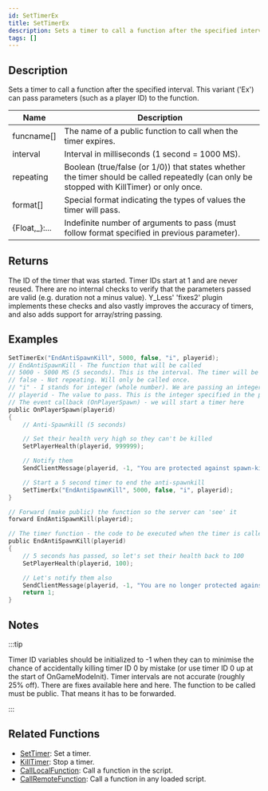 ```yaml
---
id: SetTimerEx
title: SetTimerEx
description: Sets a timer to call a function after the specified interval.
tags: []
---
```


## Description

Sets a timer to call a function after the specified interval. This variant ('Ex') can pass parameters (such as a player ID) to the function.

| Name           | Description                                                                                                                                |
| -------------- | ------------------------------------------------------------------------------------------------------------------------------------------ |
| funcname[]     | The name of a public function to call when the timer expires.                                                                              |
| interval       | Interval in milliseconds (1 second = 1000 MS).                                                                                             |
| repeating      | Boolean (true/false (or 1/0)) that states whether the timer should be called repeatedly (can only be stopped with KillTimer) or only once. |
| format[]       | Special format indicating the types of values the timer will pass.                                                                         |
| {Float,\_}:... | Indefinite number of arguments to pass (must follow format specified in previous parameter).                                               |

## Returns

The ID of the timer that was started. Timer IDs start at 1 and are never reused. There are no internal checks to verify that the parameters passed are valid (e.g. duration not a minus value). Y_Less' 'fixes2' plugin implements these checks and also vastly improves the accuracy of timers, and also adds support for array/string passing.

## Examples

```c
SetTimerEx("EndAntiSpawnKill", 5000, false, "i", playerid);
// EndAntiSpawnKill - The function that will be called
// 5000 - 5000 MS (5 seconds). This is the interval. The timer will be called after 5 seconds.
// false - Not repeating. Will only be called once.
// "i" - I stands for integer (whole number). We are passing an integer (a player ID) to the function.
// playerid - The value to pass. This is the integer specified in the previous parameter.
// The event callback (OnPlayerSpawn) - we will start a timer here
public OnPlayerSpawn(playerid)
{
    // Anti-Spawnkill (5 seconds)

    // Set their health very high so they can't be killed
    SetPlayerHealth(playerid, 999999);

    // Notify them
    SendClientMessage(playerid, -1, "You are protected against spawn-killing for 5 seconds.");

    // Start a 5 second timer to end the anti-spawnkill
    SetTimerEx("EndAntiSpawnKill", 5000, false, "i", playerid);
}

// Forward (make public) the function so the server can 'see' it
forward EndAntiSpawnKill(playerid);

// The timer function - the code to be executed when the timer is called goes here
public EndAntiSpawnKill(playerid)
{
    // 5 seconds has passed, so let's set their health back to 100
    SetPlayerHealth(playerid, 100);

    // Let's notify them also
    SendClientMessage(playerid, -1, "You are no longer protected against spawn-killing.");
    return 1;
}
```

## Notes

:::tip

Timer ID variables should be initialized to -1 when they can to minimise the chance of accidentally killing timer ID 0 by mistake (or use timer ID 0 up at the start of OnGameModeInit). Timer intervals are not accurate (roughly 25% off). There are fixes available here and here. The function to be called must be public. That means it has to be forwarded.

:::

## Related Functions

- [SetTimer](SetTimer.md): Set a timer.
- [KillTimer](KillTimer.md): Stop a timer.
- [CallLocalFunction](CallLocalFunction.md): Call a function in the script.
- [CallRemoteFunction](CallRemoteFunction.md): Call a function in any loaded script.
